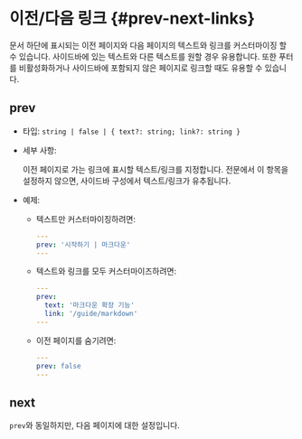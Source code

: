 # 이전/다음 링크 {#prev-next-links}

문서 하단에 표시되는 이전 페이지와 다음 페이지의 텍스트와 링크를 커스터마이징 할 수 있습니다. 사이드바에 있는 텍스트와 다른 텍스트를 원할 경우 유용합니다. 또한 푸터를 비활성화하거나 사이드바에 포함되지 않은 페이지로 링크할 때도 유용할 수 있습니다.

## prev

- 타입: `string | false | { text?: string; link?: string }`

- 세부 사항:

  이전 페이지로 가는 링크에 표시할 텍스트/링크를 지정합니다. 전문에서 이 항목을 설정하지 않으면, 사이드바 구성에서 텍스트/링크가 유추됩니다.

- 예제:

  - 텍스트만 커스터마이징하려면:

    ```yaml
    ---
    prev: '시작하기 | 마크다운'
    ---
    ```

  - 텍스트와 링크를 모두 커스터마이즈하려면:

    ```yaml
    ---
    prev:
      text: '마크다운 확장 기능'
      link: '/guide/markdown'
    ---
    ```

  - 이전 페이지를 숨기려면:

    ```yaml
    ---
    prev: false
    ---
    ```

## next

`prev`와 동일하지만, 다음 페이지에 대한 설정입니다.
